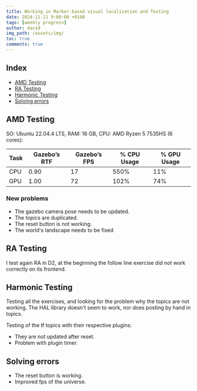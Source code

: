 ```yaml
---
title: Working in Marker-based visual localization and Testing
date: 2024-11-11 9:00:00 +0100
tags: [weekly progress]
author: david
img_path: /assets/img/
toc: true
comments: true
---
```


## Index

- [AMD Testing](#amd-testing)
- [RA Testing](#ra-testing)
- [Harmonic Testing](#harmonic-testing)
- [Solving errors](#solving-errors)

## AMD Testing

SO: Ubuntu 22.04.4 LTS, RAM: 16 GB, CPU: AMD Ryzen 5 7535HS (6 cores):

| Task | Gazebo’s RTF | Gazebo’s FPS | % CPU Usage | % GPU Usage |
|------|--------------|--------------|-------------|-------------|
| CPU  | 0.90         | 17           | 550%        | 11%        |
| GPU  | 1.00         | 72           | 102%        | 74%        |


### New problems

- The gazebo camera pose needs to be updated.
- The topics are duplicated.
- The reset button is not working.
- The world's landscape needs to be fixed

## RA Testing

I test again RA in D2, at the beginning the follow line exercise did not work correctly on its frontend.

## Harmonic Testing

Testing all the exercises, and looking for the problem why the topics are not working. The HAL library doesn't seem to work, nor does posting by hand in topics.

Testing of the tf topics with their respective plugins:
- They are not updated after reset.
- Problem with plugin timer.

## Solving errors

- The reset button is working.
- Improved fps of the universe.